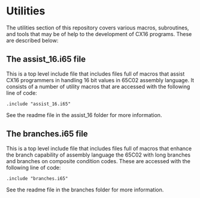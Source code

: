 # Utilities

The utilities section of this repository covers various macros, subroutines,
and tools that may be of help to the development of CX16 programs. These are
described below:

## The assist_16.i65 file

This is a top level include file that includes files full of macros that
assist CX16 programmers in handling 16 bit values in 65C02 assembly language.
It consists of a number of utility macros that are accessed with the following
line of code:

    .include "assist_16.i65"

See the readme file in the assist_16 folder for more information.

## The branches.i65 file

This is a top level include file that includes files full of macros that
enhance the branch capability of assembly language the 65C02 with long
branches and branches on composite condition codes. These are accessed with
the following line of code:

    .include "branches.i65"

See the readme file in the branches folder for more information.
